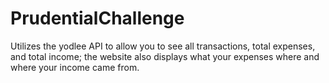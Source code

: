 # PrudentialChallenge

Utilizes the yodlee API to allow you to see all transactions, total expenses, and total income; the website also displays what your expenses where and where your income came from.
